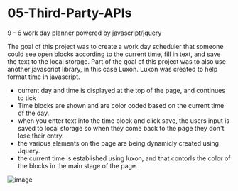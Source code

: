 # 05-Third-Party-APIs
9 - 6 work day planner powered by javascript/jquery

The goal of this project was to create a work day scheduler that someone could see open blocks according to the current time, fill in text, and save the text to the local storage. Part of the goal of this project was to also use another javascript library, in this case Luxon. Luxon was created to help format time in javascript. 

* current day and time is displayed at the top of the page, and continues to tick
* Time blocks are shown and are color coded based on the current time of the day.
* when you enter text into the time block and click save, the users input is saved to local storage so when they come back to the page they don't lose their entry.
* the various elements on the page are being dynamicly created using Jquery. 
* the current time is established using luxon, and that contorls the color of the blocks in the main stage of the page. 


![image](https://user-images.githubusercontent.com/9003865/106060602-3e4ba980-60c2-11eb-95c4-6f5cccdc03ce.png)
